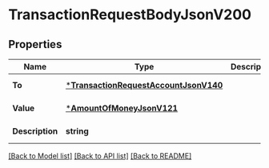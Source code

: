 # TransactionRequestBodyJsonV200

## Properties
Name | Type | Description | Notes
------------ | ------------- | ------------- | -------------
**To** | [***TransactionRequestAccountJsonV140**](TransactionRequestAccountJsonV140.md) |  | [default to null]
**Value** | [***AmountOfMoneyJsonV121**](AmountOfMoneyJsonV121.md) |  | [default to null]
**Description** | **string** |  | [default to null]

[[Back to Model list]](../README.md#documentation-for-models) [[Back to API list]](../README.md#documentation-for-api-endpoints) [[Back to README]](../README.md)


